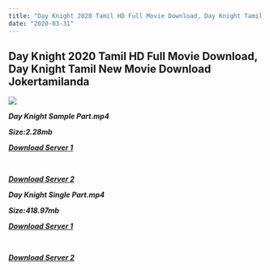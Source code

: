```yaml
---
title: "Day Knight 2020 Tamil HD Full Movie Download, Day Knight Tamil New Movie Download Jokertamilanda"
date: "2020-03-31"
---
```


## Day Knight 2020 Tamil HD Full Movie Download, Day Knight Tamil New Movie Download Jokertamilanda

![](https://images.moviebuff.com/c06299bd-f932-4f77-ae1e-182531c0aed6?w=1000)

**_Day Knight Sample Part.mp4_**

**_Size:2.28mb_**

**_[Download Server 1](http://c1.wetransfer.vip/files/Tamil{b337cb003d07febca875724d018e20f8c1927a284fdd439ea607fcc650de5bb7}20Movies/Tamil{b337cb003d07febca875724d018e20f8c1927a284fdd439ea607fcc650de5bb7}202020{b337cb003d07febca875724d018e20f8c1927a284fdd439ea607fcc650de5bb7}20Movies/Day{b337cb003d07febca875724d018e20f8c1927a284fdd439ea607fcc650de5bb7}20Knight{b337cb003d07febca875724d018e20f8c1927a284fdd439ea607fcc650de5bb7}20(2020)/Day{b337cb003d07febca875724d018e20f8c1927a284fdd439ea607fcc650de5bb7}20Knight{b337cb003d07febca875724d018e20f8c1927a284fdd439ea607fcc650de5bb7}20(2020){b337cb003d07febca875724d018e20f8c1927a284fdd439ea607fcc650de5bb7}20Proper{b337cb003d07febca875724d018e20f8c1927a284fdd439ea607fcc650de5bb7}20HDRip/Day{b337cb003d07febca875724d018e20f8c1927a284fdd439ea607fcc650de5bb7}20Knight{b337cb003d07febca875724d018e20f8c1927a284fdd439ea607fcc650de5bb7}20(2020){b337cb003d07febca875724d018e20f8c1927a284fdd439ea607fcc650de5bb7}20Sample{b337cb003d07febca875724d018e20f8c1927a284fdd439ea607fcc650de5bb7}20(640x360).mp4)_**

**_[  
](http://c1.wetransfer.vip/files/Tamil{b337cb003d07febca875724d018e20f8c1927a284fdd439ea607fcc650de5bb7}20Movies/Tamil{b337cb003d07febca875724d018e20f8c1927a284fdd439ea607fcc650de5bb7}202020{b337cb003d07febca875724d018e20f8c1927a284fdd439ea607fcc650de5bb7}20Movies/Day{b337cb003d07febca875724d018e20f8c1927a284fdd439ea607fcc650de5bb7}20Knight{b337cb003d07febca875724d018e20f8c1927a284fdd439ea607fcc650de5bb7}20(2020)/Day{b337cb003d07febca875724d018e20f8c1927a284fdd439ea607fcc650de5bb7}20Knight{b337cb003d07febca875724d018e20f8c1927a284fdd439ea607fcc650de5bb7}20(2020){b337cb003d07febca875724d018e20f8c1927a284fdd439ea607fcc650de5bb7}20Proper{b337cb003d07febca875724d018e20f8c1927a284fdd439ea607fcc650de5bb7}20HDRip/Day{b337cb003d07febca875724d018e20f8c1927a284fdd439ea607fcc650de5bb7}20Knight{b337cb003d07febca875724d018e20f8c1927a284fdd439ea607fcc650de5bb7}20(2020){b337cb003d07febca875724d018e20f8c1927a284fdd439ea607fcc650de5bb7}20Sample{b337cb003d07febca875724d018e20f8c1927a284fdd439ea607fcc650de5bb7}20(640x360).mp4)_**

**_[Download Server 2](http://c1.wetransfer.vip/files/Tamil{b337cb003d07febca875724d018e20f8c1927a284fdd439ea607fcc650de5bb7}20Movies/Tamil{b337cb003d07febca875724d018e20f8c1927a284fdd439ea607fcc650de5bb7}202020{b337cb003d07febca875724d018e20f8c1927a284fdd439ea607fcc650de5bb7}20Movies/Day{b337cb003d07febca875724d018e20f8c1927a284fdd439ea607fcc650de5bb7}20Knight{b337cb003d07febca875724d018e20f8c1927a284fdd439ea607fcc650de5bb7}20(2020)/Day{b337cb003d07febca875724d018e20f8c1927a284fdd439ea607fcc650de5bb7}20Knight{b337cb003d07febca875724d018e20f8c1927a284fdd439ea607fcc650de5bb7}20(2020){b337cb003d07febca875724d018e20f8c1927a284fdd439ea607fcc650de5bb7}20Proper{b337cb003d07febca875724d018e20f8c1927a284fdd439ea607fcc650de5bb7}20HDRip/Day{b337cb003d07febca875724d018e20f8c1927a284fdd439ea607fcc650de5bb7}20Knight{b337cb003d07febca875724d018e20f8c1927a284fdd439ea607fcc650de5bb7}20(2020){b337cb003d07febca875724d018e20f8c1927a284fdd439ea607fcc650de5bb7}20Sample{b337cb003d07febca875724d018e20f8c1927a284fdd439ea607fcc650de5bb7}20(640x360).mp4)_**

**_Day Knight Single Part.mp4_**

**_Size:418.97mb_**

**_[Download Server 1](http://c6.wetransfer.vip//files/Day{b337cb003d07febca875724d018e20f8c1927a284fdd439ea607fcc650de5bb7}20Knight{b337cb003d07febca875724d018e20f8c1927a284fdd439ea607fcc650de5bb7}20(2020).mp4)_**

**_[  
](http://c6.wetransfer.vip//files/Day{b337cb003d07febca875724d018e20f8c1927a284fdd439ea607fcc650de5bb7}20Knight{b337cb003d07febca875724d018e20f8c1927a284fdd439ea607fcc650de5bb7}20(2020).mp4)_**

**_[Download Server 2](http://c6.wetransfer.vip//files/Day{b337cb003d07febca875724d018e20f8c1927a284fdd439ea607fcc650de5bb7}20Knight{b337cb003d07febca875724d018e20f8c1927a284fdd439ea607fcc650de5bb7}20(2020).mp4)_**
